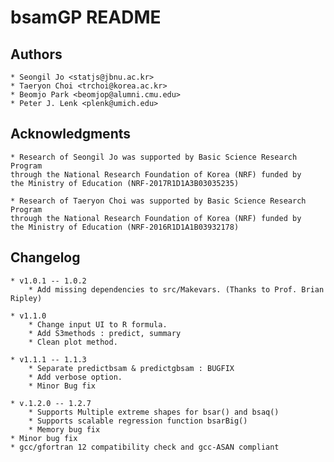 
# bsamGP README

## Authors

	* Seongil Jo <statjs@jbnu.ac.kr>
	* Taeryon Choi <trchoi@korea.ac.kr>
	* Beomjo Park <beomjop@alumni.cmu.edu>
	* Peter J. Lenk <plenk@umich.edu>

## Acknowledgments

	* Research of Seongil Jo was supported by Basic Science Research Program
	through the National Research Foundation of Korea (NRF) funded by
	the Ministry of Education (NRF-2017R1D1A3B03035235)

	* Research of Taeryon Choi was supported by Basic Science Research Program
	through the National Research Foundation of Korea (NRF) funded by
	the Ministry of Education (NRF-2016R1D1A1B03932178)


## Changelog
	* v1.0.1 -- 1.0.2
		* Add missing dependencies to src/Makevars. (Thanks to Prof. Brian Ripley)

	* v1.1.0
		* Change input UI to R formula.
		* Add S3methods : predict, summary
		* Clean plot method.

	* v1.1.1 -- 1.1.3
		* Separate predictbsam & predictgbsam : BUGFIX
		* Add verbose option.
		* Minor Bug fix
		
	* v.1.2.0 -- 1.2.7
		* Supports Multiple extreme shapes for bsar() and bsaq()
		* Supports scalable regression function bsarBig()
		* Memory bug fix
    * Minor bug fix
    * gcc/gfortran 12 compatibility check and gcc-ASAN compliant
